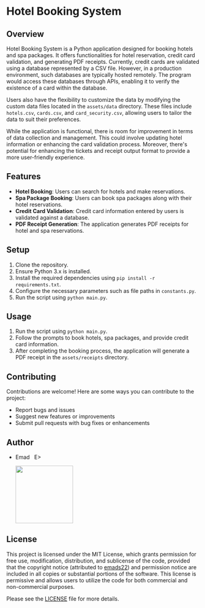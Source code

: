 # Hotel Booking System

## Overview
Hotel Booking System is a Python application designed for booking hotels and spa packages. It offers functionalities for hotel reservation, credit card validation, and generating PDF receipts. Currently, credit cards are validated using a database represented by a CSV file. However, in a production environment, such databases are typically hosted remotely. The program would access these databases through APIs, enabling it to verify the existence of a card within the database.

Users also have the flexibility to customize the data by modifying the custom data files located in the `assets/data` directory. These files include `hotels.csv`, `cards.csv`, and `card_security.csv`, allowing users to tailor the data to suit their preferences.

While the application is functional, there is room for improvement in terms of data collection and management. This could involve updating hotel information or enhancing the card validation process. Moreover, there's potential for enhancing the tickets and receipt output format to provide a more user-friendly experience.

## Features
- **Hotel Booking**: Users can search for hotels and make reservations.
- **Spa Package Booking**: Users can book spa packages along with their hotel reservations.
- **Credit Card Validation**: Credit card information entered by users is validated against a database.
- **PDF Receipt Generation**: The application generates PDF receipts for hotel and spa reservations.

## Setup
1. Clone the repository.
2. Ensure Python 3.x is installed.
3. Install the required dependencies using `pip install -r requirements.txt`.
4. Configure the necessary parameters such as file paths in `constants.py`.
5. Run the script using `python main.py`.

## Usage
1. Run the script using `python main.py`.
2. Follow the prompts to book hotels, spa packages, and provide credit card information.
3. After completing the booking process, the application will generate a PDF receipt in the `assets/receipts` directory.

## Contributing
Contributions are welcome! Here are some ways you can contribute to the project:
- Report bugs and issues
- Suggest new features or improvements
- Submit pull requests with bug fixes or enhancements

## Author
- Emad &nbsp; E>
  
  [<img src="https://img.shields.io/badge/GitHub-Profile-blue?logo=github" width="150">](https://github.com/emads22)

## License
This project is licensed under the MIT License, which grants permission for free use, modification, distribution, and sublicense of the code, provided that the copyright notice (attributed to [emads22](https://github.com/emads22)) and permission notice are included in all copies or substantial portions of the software. This license is permissive and allows users to utilize the code for both commercial and non-commercial purposes.

Please see the [LICENSE](LICENSE) file for more details.


